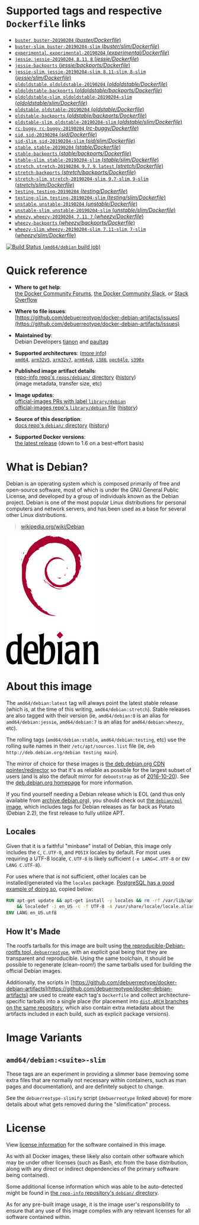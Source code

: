 <!--

********************************************************************************

WARNING:

    DO NOT EDIT "debian/README.md"

    IT IS AUTO-GENERATED

    (from the other files in "debian/" combined with a set of templates)

********************************************************************************

-->

# Supported tags and respective `Dockerfile` links

-	[`buster`, `buster-20190204` (*buster/Dockerfile*)](https://github.com/debuerreotype/docker-debian-artifacts/blob/a5e61a4c40a4b366d614715c51f883e0b153afb5/buster/Dockerfile)
-	[`buster-slim`, `buster-20190204-slim` (*buster/slim/Dockerfile*)](https://github.com/debuerreotype/docker-debian-artifacts/blob/a5e61a4c40a4b366d614715c51f883e0b153afb5/buster/slim/Dockerfile)
-	[`experimental`, `experimental-20190204` (*experimental/Dockerfile*)](https://github.com/debuerreotype/docker-debian-artifacts/blob/a5e61a4c40a4b366d614715c51f883e0b153afb5/experimental/Dockerfile)
-	[`jessie`, `jessie-20190204`, `8.11`, `8` (*jessie/Dockerfile*)](https://github.com/debuerreotype/docker-debian-artifacts/blob/a5e61a4c40a4b366d614715c51f883e0b153afb5/jessie/Dockerfile)
-	[`jessie-backports` (*jessie/backports/Dockerfile*)](https://github.com/debuerreotype/docker-debian-artifacts/blob/a5e61a4c40a4b366d614715c51f883e0b153afb5/jessie/backports/Dockerfile)
-	[`jessie-slim`, `jessie-20190204-slim`, `8.11-slim`, `8-slim` (*jessie/slim/Dockerfile*)](https://github.com/debuerreotype/docker-debian-artifacts/blob/a5e61a4c40a4b366d614715c51f883e0b153afb5/jessie/slim/Dockerfile)
-	[`oldoldstable`, `oldoldstable-20190204` (*oldoldstable/Dockerfile*)](https://github.com/debuerreotype/docker-debian-artifacts/blob/a5e61a4c40a4b366d614715c51f883e0b153afb5/oldoldstable/Dockerfile)
-	[`oldoldstable-backports` (*oldoldstable/backports/Dockerfile*)](https://github.com/debuerreotype/docker-debian-artifacts/blob/a5e61a4c40a4b366d614715c51f883e0b153afb5/oldoldstable/backports/Dockerfile)
-	[`oldoldstable-slim`, `oldoldstable-20190204-slim` (*oldoldstable/slim/Dockerfile*)](https://github.com/debuerreotype/docker-debian-artifacts/blob/a5e61a4c40a4b366d614715c51f883e0b153afb5/oldoldstable/slim/Dockerfile)
-	[`oldstable`, `oldstable-20190204` (*oldstable/Dockerfile*)](https://github.com/debuerreotype/docker-debian-artifacts/blob/a5e61a4c40a4b366d614715c51f883e0b153afb5/oldstable/Dockerfile)
-	[`oldstable-backports` (*oldstable/backports/Dockerfile*)](https://github.com/debuerreotype/docker-debian-artifacts/blob/a5e61a4c40a4b366d614715c51f883e0b153afb5/oldstable/backports/Dockerfile)
-	[`oldstable-slim`, `oldstable-20190204-slim` (*oldstable/slim/Dockerfile*)](https://github.com/debuerreotype/docker-debian-artifacts/blob/a5e61a4c40a4b366d614715c51f883e0b153afb5/oldstable/slim/Dockerfile)
-	[`rc-buggy`, `rc-buggy-20190204` (*rc-buggy/Dockerfile*)](https://github.com/debuerreotype/docker-debian-artifacts/blob/a5e61a4c40a4b366d614715c51f883e0b153afb5/rc-buggy/Dockerfile)
-	[`sid`, `sid-20190204` (*sid/Dockerfile*)](https://github.com/debuerreotype/docker-debian-artifacts/blob/a5e61a4c40a4b366d614715c51f883e0b153afb5/sid/Dockerfile)
-	[`sid-slim`, `sid-20190204-slim` (*sid/slim/Dockerfile*)](https://github.com/debuerreotype/docker-debian-artifacts/blob/a5e61a4c40a4b366d614715c51f883e0b153afb5/sid/slim/Dockerfile)
-	[`stable`, `stable-20190204` (*stable/Dockerfile*)](https://github.com/debuerreotype/docker-debian-artifacts/blob/a5e61a4c40a4b366d614715c51f883e0b153afb5/stable/Dockerfile)
-	[`stable-backports` (*stable/backports/Dockerfile*)](https://github.com/debuerreotype/docker-debian-artifacts/blob/a5e61a4c40a4b366d614715c51f883e0b153afb5/stable/backports/Dockerfile)
-	[`stable-slim`, `stable-20190204-slim` (*stable/slim/Dockerfile*)](https://github.com/debuerreotype/docker-debian-artifacts/blob/a5e61a4c40a4b366d614715c51f883e0b153afb5/stable/slim/Dockerfile)
-	[`stretch`, `stretch-20190204`, `9.7`, `9`, `latest` (*stretch/Dockerfile*)](https://github.com/debuerreotype/docker-debian-artifacts/blob/a5e61a4c40a4b366d614715c51f883e0b153afb5/stretch/Dockerfile)
-	[`stretch-backports` (*stretch/backports/Dockerfile*)](https://github.com/debuerreotype/docker-debian-artifacts/blob/a5e61a4c40a4b366d614715c51f883e0b153afb5/stretch/backports/Dockerfile)
-	[`stretch-slim`, `stretch-20190204-slim`, `9.7-slim`, `9-slim` (*stretch/slim/Dockerfile*)](https://github.com/debuerreotype/docker-debian-artifacts/blob/a5e61a4c40a4b366d614715c51f883e0b153afb5/stretch/slim/Dockerfile)
-	[`testing`, `testing-20190204` (*testing/Dockerfile*)](https://github.com/debuerreotype/docker-debian-artifacts/blob/a5e61a4c40a4b366d614715c51f883e0b153afb5/testing/Dockerfile)
-	[`testing-slim`, `testing-20190204-slim` (*testing/slim/Dockerfile*)](https://github.com/debuerreotype/docker-debian-artifacts/blob/a5e61a4c40a4b366d614715c51f883e0b153afb5/testing/slim/Dockerfile)
-	[`unstable`, `unstable-20190204` (*unstable/Dockerfile*)](https://github.com/debuerreotype/docker-debian-artifacts/blob/a5e61a4c40a4b366d614715c51f883e0b153afb5/unstable/Dockerfile)
-	[`unstable-slim`, `unstable-20190204-slim` (*unstable/slim/Dockerfile*)](https://github.com/debuerreotype/docker-debian-artifacts/blob/a5e61a4c40a4b366d614715c51f883e0b153afb5/unstable/slim/Dockerfile)
-	[`wheezy`, `wheezy-20190204`, `7.11`, `7` (*wheezy/Dockerfile*)](https://github.com/debuerreotype/docker-debian-artifacts/blob/a5e61a4c40a4b366d614715c51f883e0b153afb5/wheezy/Dockerfile)
-	[`wheezy-backports` (*wheezy/backports/Dockerfile*)](https://github.com/debuerreotype/docker-debian-artifacts/blob/a5e61a4c40a4b366d614715c51f883e0b153afb5/wheezy/backports/Dockerfile)
-	[`wheezy-slim`, `wheezy-20190204-slim`, `7.11-slim`, `7-slim` (*wheezy/slim/Dockerfile*)](https://github.com/debuerreotype/docker-debian-artifacts/blob/a5e61a4c40a4b366d614715c51f883e0b153afb5/wheezy/slim/Dockerfile)

[![Build Status](https://doi-janky.infosiftr.net/job/multiarch/job/amd64/job/debian/badge/icon) (`amd64/debian` build job)](https://doi-janky.infosiftr.net/job/multiarch/job/amd64/job/debian/)

# Quick reference

-	**Where to get help**:  
	[the Docker Community Forums](https://forums.docker.com/), [the Docker Community Slack](https://blog.docker.com/2016/11/introducing-docker-community-directory-docker-community-slack/), or [Stack Overflow](https://stackoverflow.com/search?tab=newest&q=docker)

-	**Where to file issues**:  
	[https://github.com/debuerreotype/docker-debian-artifacts/issues](https://github.com/debuerreotype/docker-debian-artifacts/issues)

-	**Maintained by**:  
	Debian Developers [tianon](https://qa.debian.org/developer.php?login=tianon) and [paultag](https://qa.debian.org/developer.php?login=paultag)

-	**Supported architectures**: ([more info](https://github.com/docker-library/official-images#architectures-other-than-amd64))  
	[`amd64`](https://hub.docker.com/r/amd64/debian/), [`arm32v5`](https://hub.docker.com/r/arm32v5/debian/), [`arm32v7`](https://hub.docker.com/r/arm32v7/debian/), [`arm64v8`](https://hub.docker.com/r/arm64v8/debian/), [`i386`](https://hub.docker.com/r/i386/debian/), [`ppc64le`](https://hub.docker.com/r/ppc64le/debian/), [`s390x`](https://hub.docker.com/r/s390x/debian/)

-	**Published image artifact details**:  
	[repo-info repo's `repos/debian/` directory](https://github.com/docker-library/repo-info/blob/master/repos/debian) ([history](https://github.com/docker-library/repo-info/commits/master/repos/debian))  
	(image metadata, transfer size, etc)

-	**Image updates**:  
	[official-images PRs with label `library/debian`](https://github.com/docker-library/official-images/pulls?q=label%3Alibrary%2Fdebian)  
	[official-images repo's `library/debian` file](https://github.com/docker-library/official-images/blob/master/library/debian) ([history](https://github.com/docker-library/official-images/commits/master/library/debian))

-	**Source of this description**:  
	[docs repo's `debian/` directory](https://github.com/docker-library/docs/tree/master/debian) ([history](https://github.com/docker-library/docs/commits/master/debian))

-	**Supported Docker versions**:  
	[the latest release](https://github.com/docker/docker-ce/releases/latest) (down to 1.6 on a best-effort basis)

# What is Debian?

Debian is an operating system which is composed primarily of free and open-source software, most of which is under the GNU General Public License, and developed by a group of individuals known as the Debian project. Debian is one of the most popular Linux distributions for personal computers and network servers, and has been used as a base for several other Linux distributions.

> [wikipedia.org/wiki/Debian](https://en.wikipedia.org/wiki/Debian)

![logo](https://raw.githubusercontent.com/docker-library/docs/b449be7df57e9ed9086bb5821bfb5d6cdc5d67a4/debian/logo.png)

# About this image

The `amd64/debian:latest` tag will always point the latest stable release (which is, at the time of this writing, `amd64/debian:stretch`). Stable releases are also tagged with their version (ie, `amd64/debian:8` is an alias for `amd64/debian:jessie`, `amd64/debian:7` is an alias for `amd64/debian:wheezy`, etc).

The rolling tags (`amd64/debian:stable`, `amd64/debian:testing`, etc) use the rolling suite names in their `/etc/apt/sources.list` file (ie, `deb http://deb.debian.org/debian testing main`).

The mirror of choice for these images is [the deb.debian.org CDN pointer/redirector](https://deb.debian.org) so that it's as reliable as possible for the largest subset of users (and is also the default mirror for `debootstrap` as of [2016-10-20](https://anonscm.debian.org/cgit/d-i/debootstrap.git/commit/?id=9e8bc60ad1ccf3a25ce7890526b70059f3e770de)). See the [deb.debian.org homepage](https://deb.debian.org) for more information.

If you find yourself needing a Debian release which is EOL (and thus only available from [archive.debian.org](http://archive.debian.org)), you should check out [the `debian/eol` image](https://hub.docker.com/r/debian/eol/), which includes tags for Debian releases as far back as Potato (Debian 2.2), the first release to fully utilize APT.

## Locales

Given that it is a faithful "minbase" install of Debian, this image only includes the `C`, `C.UTF-8`, and `POSIX` locales by default. For most uses requiring a UTF-8 locale, `C.UTF-8` is likely sufficient (`-e LANG=C.UTF-8` or `ENV LANG C.UTF-8`).

For uses where that is not sufficient, other locales can be installed/generated via the `locales` package. [PostgreSQL has a good example of doing so](https://github.com/docker-library/postgres/blob/69bc540ecfffecce72d49fa7e4a46680350037f9/9.6/Dockerfile#L21-L24), copied below:

```dockerfile
RUN apt-get update && apt-get install -y locales && rm -rf /var/lib/apt/lists/* \
	&& localedef -i en_US -c -f UTF-8 -A /usr/share/locale/locale.alias en_US.UTF-8
ENV LANG en_US.utf8
```

## How It's Made

The rootfs tarballs for this image are built using [the reproducible-Debian-rootfs tool, `debuerreotype`](https://github.com/debuerreotype/debuerreotype), with an explicit goal being that they are transparent and reproducible. Using the same toolchain, it should be possible to regenerate (clean-room!) the same tarballs used for building the official Debian images.

Additionally, the scripts in [https://github.com/debuerreotype/docker-debian-artifacts](https://github.com/debuerreotype/docker-debian-artifacts) are used to create each tag's `Dockerfile` and collect architecture-specific tarballs into a single place (for placement into [`dist-ARCH` branches on the same repository](https://github.com/debuerreotype/docker-debian-artifacts/branches), which also contain extra metadata about the artifacts included in each build, such as explicit package versions).

# Image Variants

## `amd64/debian:<suite>-slim`

These tags are an experiment in providing a slimmer base (removing some extra files that are normally not necessary within containers, such as man pages and documentation), and are definitely subject to change.

See the `debuerreotype-slimify` script (`debuerreotype` linked above) for more details about what gets removed during the "slimification" process.

# License

View [license information](https://www.debian.org/social_contract#guidelines) for the software contained in this image.

As with all Docker images, these likely also contain other software which may be under other licenses (such as Bash, etc from the base distribution, along with any direct or indirect dependencies of the primary software being contained).

Some additional license information which was able to be auto-detected might be found in [the `repo-info` repository's `debian/` directory](https://github.com/docker-library/repo-info/tree/master/repos/debian).

As for any pre-built image usage, it is the image user's responsibility to ensure that any use of this image complies with any relevant licenses for all software contained within.
